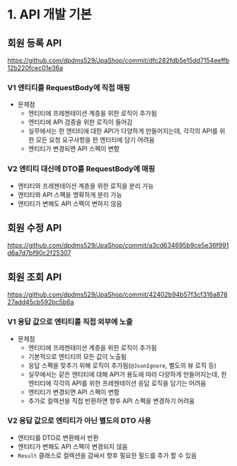 # 1. API 개발 기본

## 회원 등록 API
<https://github.com/dpdms529/JpaShop/commit/dfc282fdb5e15dd7154eeffb12b220fcec01e36a>

### V1 엔티티를 RequestBody에 직접 매핑
- 문제점
  - 엔티티에 프레젠테이션 계층을 위한 로직이 추가됨
  - 엔티티에 API 검증을 위한 로직이 들어감
  - 실무에서는 한 엔티티에 대한 API가 다양하게 만들어지는데, 각각의 API를 위한 모든 요청 요구사항을 한 엔티티에 담기 어려움
  - 엔티티가 변경되면 API 스펙이 변함

### V2 엔티티 대신에 DTO를 RequestBody에 매핑
- 엔티티와 프레젠테이션 계층을 위한 로직을 분리 가능
- 엔티티와 API 스펙을 명확하게 분리 가능
- 엔티티가 변해도 API 스펙이 변하지 않음

## 회원 수정 API
<https://github.com/dpdms529/JpaShop/commit/a3cd634695b9ce5e36f991d6a7d7bf90c2f25307>

## 회원 조회 API
<https://github.com/dpdms529/JpaShop/commit/42402b94b57f3cf316a87827add45cb592bc5b6a>

### V1 응답 값으로 엔티티를 직접 외부에 노출
- 문제점
  - 엔티티에 프레젠테이션 계층을 위한 로직이 추가됨
  - 기본적으로 엔티티의 모든 값이 노출됨
  - 응답 스펙을 맞추기 위해 로직이 추가됨(`@JsonIgnore`, 별도의 뷰 로직 등)
  - 실무에서는 같은 엔티티에 대해 API가 용도에 따라 다양하게 만들어지는데, 한 엔티티에 각각의 API를 위한 프레젠테이션 응답 로직을 담기는 어려움
  - 엔티티가 변경되면 API 스펙이 변함
  - 추가로 컬렉션을 직접 반환하면 향후 API 스펙을 변경하기 어려움

### V2 응답 값으로 엔티티가 아닌 별도의 DTO 사용
- 엔티티를 DTO로 변환해서 반환
- 엔티티가 변해도 API 스펙이 변경되지 않음
- `Result` 클래스로 컬렉션을 감싸서 향후 필요한 필드를 추가 할 수 있음